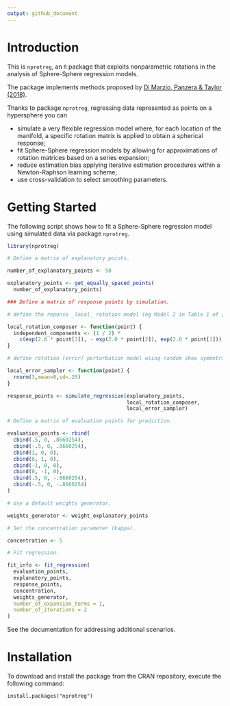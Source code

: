 ```yaml
---
output: github_document
---
```


<!-- README.md is generated from README.Rmd. Please edit that file -->

# Introduction

This is `nprotreg`, an `R` package that exploits
nonparametric rotations in the analysis
of Sphere-Sphere regression models.

The package implements methods proposed by 
[Di Marzio, Panzera & Taylor (2018)](https://doi.org/10.1080/01621459.2017.1421542).

Thanks to package `nprotreg`,
regressing data represented as points on a hypersphere you can
* simulate a very flexible regression model 
  where, for each location of the manifold,
  a specific rotation matrix is applied to
  obtain a spherical response;
* fit Sphere-Sphere regression models by
  allowing for approximations of rotation 
  matrices based on a series expansion; 
* reduce estimation bias applying iterative 
  estimation procedures within a Newton-Raphson 
  learning scheme;
* use cross-validation to select smoothing parameters.


# Getting Started

The following script shows how to fit a Sphere-Sphere
regression model using simulated data via package `nprotreg`.


```r
library(nprotreg)

# Define a matrix of explanatory points.

number_of_explanatory_points <- 50

explanatory_points <- get_equally_spaced_points(
  number_of_explanatory_points)

### Define a matrix of response points by simulation.

# define the reponse _local_ rotation model (eg Model 2 in Table 1 of [Di Marzio, Panzera & Taylor (2018)])

local_rotation_composer <- function(point) {
  independent_components <- (1 / 2) *
    c(exp(2.0 * point[3]), - exp(2.0 * point[2]), exp(2.0 * point[1]))
}

# define rotation (error) perturbation model using random skew symmetric matrix:

local_error_sampler <- function(point) {
  rnorm(3,mean=0,sd=.25)
}

response_points <- simulate_regression(explanatory_points,
                                       local_rotation_composer,
                                       local_error_sampler)

# Define a matrix of evaluation points for prediction.

evaluation_points <- rbind(
  cbind(.5, 0, .8660254),
  cbind(-.5, 0, .8660254),
  cbind(1, 0, 0),
  cbind(0, 1, 0),
  cbind(-1, 0, 0),
  cbind(0, -1, 0),
  cbind(.5, 0, -.8660254),
  cbind(-.5, 0, -.8660254)
)

# Use a default weights generator.

weights_generator <- weight_explanatory_points

# Set the concentration parameter (kappa).

concentration <- 5

# Fit regression.

fit_info <- fit_regression(
  evaluation_points,
  explanatory_points,
  response_points,
  concentration,
  weights_generator,
  number_of_expansion_terms = 1,
  number_of_iterations = 2
)
```

See the documentation for addressing additional scenarios.

# Installation
To download and install the package from the
CRAN repository, execute the
following command:
```
install.packages("nprotreg")
```
